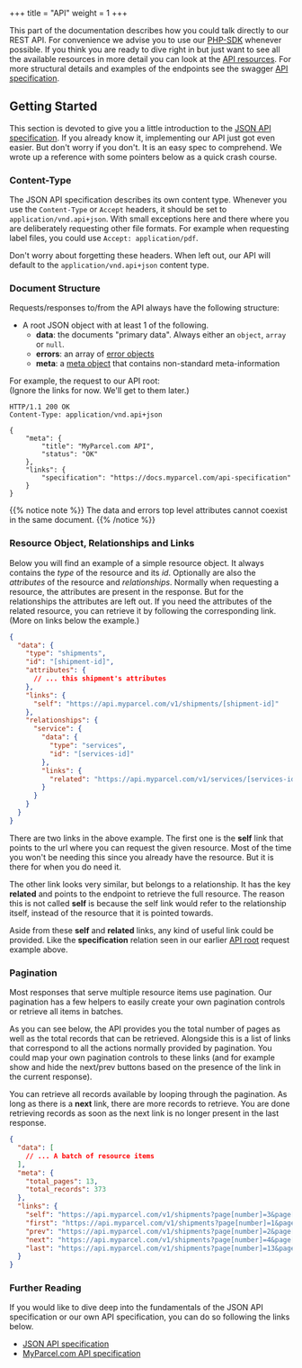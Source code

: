 +++
title = "API"
weight = 1
+++

This part of the documentation describes how you could talk directly to our REST API. For convenience we advise you to use our [PHP-SDK](/php-sdk) whenever possible.
If you think you are ready to dive right in but just want to see all the available resources in more detail you can look at the [API resources](/api/resources/). 
For more structural details and examples of the endpoints see the swagger [API specification](https://docs.myparcel.com/api-specification).

## Getting Started
This section is devoted to give you a little introduction to the [JSON API specification](http://jsonapi.org/format/). If you already know it, implementing our API just got even easier. But don't worry if you don't. It is an easy spec to comprehend. We wrote up a reference with some pointers below as a quick crash course.

### Content-Type
The JSON API specification describes its own content type. Whenever you use the `Content-Type` or `Accept` headers, it should be set to `application/vnd.api+json`. With small exceptions here and there where you are deliberately requesting other file formats. For example when requesting label files, you could use `Accept: application/pdf`.

Don't worry about forgetting these headers. When left out, our API will default to the `application/vnd.api+json` content type.

### Document Structure
Requests/responses to/from the API always have the following structure:

- A root JSON object with at least 1 of the following.
  - **data**: the documents "primary data". Always either an `object`, `array` or `null`.
  - **errors**: an array of [error objects](http://jsonapi.org/format/#errors)
  - **meta**: a [meta object](http://jsonapi.org/format/#document-meta) that contains non-standard meta-information

For example, the request to our API root: <br>
(Ignore the links for now. We'll get to them later.)

```http
HTTP/1.1 200 OK
Content-Type: application/vnd.api+json

{
    "meta": {
        "title": "MyParcel.com API",
        "status": "OK"
    },
    "links": {
        "specification": "https://docs.myparcel.com/api-specification"
    }
}
```

{{% notice note %}}
The data and errors top level attributes cannot coexist in the same document.
{{% /notice %}}

### Resource Object, Relationships and Links
Below you will find an example of a simple resource object. It always contains the *type* of the resource and its *id*. Optionally are also the *attributes* of the resource and *relationships*. Normally when requesting a resource, the attributes are present in the response. But for the relationships the attributes are left out. If you need the attributes of the related resource, you can retrieve it by following the corresponding link. (More on links below the example.)

```json
{
  "data": {
    "type": "shipments",
    "id": "[shipment-id]",
    "attributes": {
      // ... this shipment's attributes
    },
    "links": {
      "self": "https://api.myparcel.com/v1/shipments/[shipment-id]"
    },
    "relationships": {
      "service": {
        "data": {
          "type": "services",
          "id": "[services-id]"
        },
        "links": {
          "related": "https://api.myparcel.com/v1/services/[services-id]"
        }
      }
    }
  }
}
```

There are two links in the above example. The first one is the **self** link that points to the url where you can request the given resource. Most of the time you won't be needing this since you already have the resource. But it is there for when you do need it.

The other link looks very similar, but belongs to a relationship. It has the key **related** and points to the endpoint to retrieve the full resource. The reason this is not called **self** is because the self link would refer to the relationship itself, instead of the resource that it is pointed towards.

Aside from these **self** and **related** links, any kind of useful link could be provided. Like the **specification** relation seen in our earlier [API root](#document-structure) request example above.

### Pagination
Most responses that serve multiple resource items use pagination. Our pagination has a few helpers to easily create your own pagination controls or retrieve all items in batches.

As you can see below, the API provides you the total number of pages as well as the total records that can be retrieved. Alongside this is a list of links that correspond to all the actions normally provided by pagination. You could map your own pagination controls to these links (and for example show and hide the next/prev buttons based on the presence of the link in the current response).

You can retrieve all records available by looping through the pagination. As long as there is a **next** link, there are more records to retrieve. You are done retrieving records as soon as the next link is no longer present in the last response.

```json
{
  "data": [
    // ... A batch of resource items
  ],
  "meta": {
    "total_pages": 13,
    "total_records": 373
  },
  "links": {
    "self": "https://api.myparcel.com/v1/shipments?page[number]=3&page[size]=30",
    "first": "https://api.myparcel.com/v1/shipments?page[number]=1&page[size]=30",
    "prev": "https://api.myparcel.com/v1/shipments?page[number]=2&page[size]=30",
    "next": "https://api.myparcel.com/v1/shipments?page[number]=4&page[size]=30",
    "last": "https://api.myparcel.com/v1/shipments?page[number]=13&page[size]=30"
  }
}
```

### Further Reading
If you would like to dive deep into the fundamentals of the JSON API specification or our own API specification, you can do so following the links below.

- [JSON API specification](http://jsonapi.org/format/)
- [MyParcel.com API specification](https://docs.myparcel.com/api-specification)
